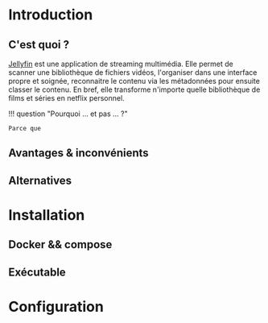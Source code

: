 # Introduction

## C'est quoi ?

[Jellyfin](https://jellyfin.org/) est une application de streaming multimédia. Elle permet de scanner une bibliothèque de fichiers vidéos, l'organiser dans une interface propre et soignée, reconnaitre le contenu via les métadonnées pour ensuite classer le contenu. En bref, elle transforme n'importe quelle bibliothèque de films et séries en netflix personnel.

!!! question "Pourquoi ... et pas ... ?"

    Parce que

## Avantages & inconvénients

## Alternatives

# Installation

## Docker && compose

## Exécutable

# Configuration 
